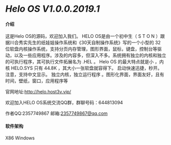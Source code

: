#  **_Helo OS V1.0.0.2019.1_** 

####  **介绍** 
这是Helo OS的源码，欢迎加入我们。
HELO OS是由一个初中生（ S T O N ）跟据川合秀实先生的纸娃娃操作系统和《30天自制操作系统》写的一个小型的 32 位软盘内核操作系统，支持分页内存管理，图形界面，鼠标，键盘，控制台等驱动，以及一些应用程序。涉及的内容多，但深入不多。系统拥有独立的内核和独立的可执行程序，其可执行文件拓展名为 .HEL 。
Helo OS 的最大特点就是小 ，内核 HELO.SYS 只有 44.8K ，其大小一张软盘就容得下。
启动快速迅捷，秒开。
注意，支持中文显示。
独立内核，独立运行程序 。图形化界面，界面友好，且有时间，壁纸，窗口，应用程序等

官网地址:http://helo.host3v.vip/

欢迎加入HELO OS系统交流QQ群，群聊号码：644813094

作者QQ:2357749867
邮箱:2357749867@qq.com

#### 软件架构
X86 Windows